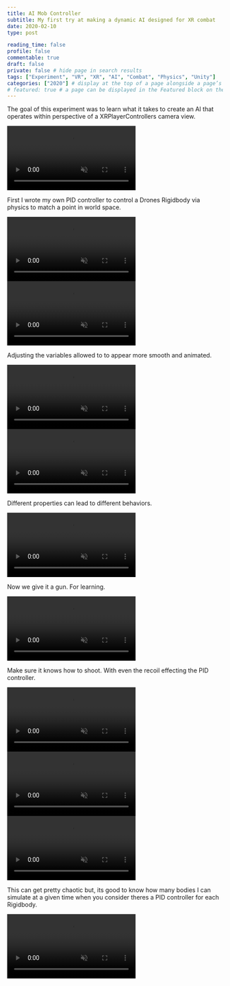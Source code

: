 ```yaml
---
title: AI Mob Controller
subtitle: My first try at making a dynamic AI designed for XR combat
date: 2020-02-10
type: post

reading_time: false
profile: false
commentable: true
draft: false
private: false # hide page in search results
tags: ["Experiment", "VR", "XR", "AI", "Combat", "Physics", "Unity"]
categories: ["2020"] # display at the top of a page alongside a page’s metadata
# featured: true # a page can be displayed in the Featured block on the homepage. This is useful for sticky, announcement blog posts or selected publications etc.
---
```


<p>The goal of this experiment was to learn what it takes to create an AI that operates within perspective of a XRPlayerControllers camera view.</p>

<div class="video_thing">
    <video muted autoplay="" name="media" loop=""><source src="https://raw.githack.com/Denchyaknow/GitSite_Dencho/Develop/assets/media/projects/AIMobController01/XRLog_2020_340.webm" type="video/mp4"></video>
</div>

<!--more-->

<p>First I wrote my own PID controller to control a Drones Rigidbody via physics to match a point in world space.</p>

<div class="video_thing">
    <video muted autoplay="" name="media" loop=""><source src="https://raw.githack.com/Denchyaknow/GitSite_Dencho/Develop/assets/media/projects/AIMobController01/XRLog_2020_414.webm" type="video/mp4"></video>
</div>

<div class="video_thing">
    <video muted autoplay="" name="media" loop=""><source src="https://raw.githack.com/Denchyaknow/GitSite_Dencho/Develop/assets/media/projects/AIMobController01/XRLog_2020_417.webm" type="video/mp4"></video>
</div>

<p>Adjusting the variables allowed to to appear more smooth and animated.</p>

<div class="video_thing">
    <video muted autoplay="" name="media" loop=""><source src="https://raw.githack.com/Denchyaknow/GitSite_Dencho/Develop/assets/media/projects/AIMobController01/XRLog_2020_420.webm" type="video/mp4"></video>
</div>

<div class="video_thing">
    <video muted autoplay="" name="media" loop=""><source src="https://raw.githack.com/Denchyaknow/GitSite_Dencho/Develop/assets/media/projects/AIMobController01/XRLog_2020_423.webm" type="video/mp4"></video>
</div>

<p>Different properties can lead to different behaviors.</p>

<div class="video_thing">
    <video muted autoplay="" name="media" loop=""><source src="https://raw.githack.com/Denchyaknow/GitSite_Dencho/Develop/assets/media/projects/AIMobController01/XRLog_2020_426.webm" type="video/mp4"></video>
</div>

<p>Now we give it a gun. For learning.</p>

<div class="video_thing">
    <video muted autoplay="" name="media" loop=""><source src="https://raw.githack.com/Denchyaknow/GitSite_Dencho/Develop/assets/media/projects/AIMobController01/XRLog_2020_407.webm" type="video/mp4"></video>
</div>

<p>Make sure it knows how to shoot. With even the recoil effecting the PID controller.</p>

<div class="video_thing">
    <video muted autoplay="" name="media" loop=""><source src="https://raw.githack.com/Denchyaknow/GitSite_Dencho/Develop/assets/media/projects/AIMobController01/XRLog_2020_433.webm" type="video/mp4"></video>
</div>

<div class="video_thing">
    <video muted autoplay="" name="media" loop=""><source src="https://raw.githack.com/Denchyaknow/GitSite_Dencho/Develop/assets/media/projects/AIMobController01/XRLog_2020_436.webm" type="video/mp4"></video>
</div>

<div class="video_thing">
    <video muted autoplay="" name="media" loop=""><source src="https://raw.githack.com/Denchyaknow/GitSite_Dencho/Develop/assets/media/projects/AIMobController01/XRLog_2020_440.webm" type="video/mp4"></video>
</div>

<p>This can get pretty chaotic but, its good to know how many bodies I can simulate at a given time when you consider theres a PID controller for each Rigidbody.</p>

<div class="video_thing">
    <video muted autoplay="" name="media" loop=""><source src="https://raw.githack.com/Denchyaknow/GitSite_Dencho/Develop/assets/media/projects/AIMobController01/XRLog_2020_443.webm" type="video/mp4"></video>
</div>